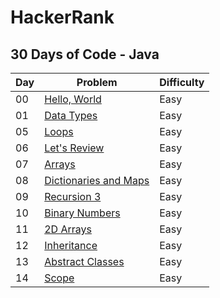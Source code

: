  <!-- **HackerRank** -->
 <!-- 28 Abr 2025 -->
 # **HackerRank**

## **30 Days of Code - Java**

| Day | Problem | Difficulty |
| --- | --- | --- |
| 00 | [Hello, World](./00-hello-world/README.md) | Easy |
| 01 | [Data Types](./01-data-types/README.md) | Easy |
| 05 | [Loops](./05-loops/README.md) | Easy |
| 06 | [Let's Review](./06-lets-review/README.md) | Easy |
| 07 | [Arrays](./07-arrays/README.md) | Easy |
| 08 | [Dictionaries and Maps](./08-dictionaries-maps/README.md) | Easy |
| 09 | [Recursion 3](./09-recursion-3/README.md) | Easy |
| 10 | [Binary Numbers](./10-binary-numbers/README.md) | Easy |
| 11 | [2D Arrays](./11-2d-arrays/README.md) | Easy |
| 12 | [Inheritance](./12-inheritance/README.md) | Easy |
| 13 | [Abstract Classes](./13-abstract-classes/README.md) | Easy |
| 14 | [Scope](./14-scope/README.md) | Easy |


<!-- | 04 | [Class vs Instance](./04-class-vs-iinstance/README.md) | Easy | -->